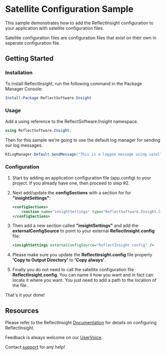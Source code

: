 ﻿# Satellite Configuration Sample

This sample demonstrates how to add the ReflectInsight configuration to your application with satellite configuration files. 

Satellite configuration files are configuration files that exist on their own in seperate configuration file.

## Getting Started

### Installation

To install ReflectInsight, run the following command in the Package Manager Console:

```powershell
Install-Package ReflectSoftware.Insight
```

### Usage 

Add a using reference to the ReflectSoftware.Insight namespace.

```csharp
using ReflectSoftware.Insight;
```

Then for this sample we're going to use the default log manager for sending our log messages.

```csharp
RILogManager.Default.SendMessage("This is a logged message using satellite configuration.");
```

### Configuration

1. Start by adding an application configuration file (app.config) to your project. If you already have one, then proceed to step #2.

2. Next add/update the **configSections** with a section for for **"insightSettings"**:

    ```xml
    <configSections>
        <section name="insightSettings" type="ReflectSoftware.Insight.ConfigurationHandler,ReflectSoftware.Insight"/>
    </configSections>
    ```

3. Then add a new section called **"insightSettings"** and add the **externalConfigSource** to point to your external **ReflectInsight.config** file:

    ```xml
    <insightSettings externalConfigSource="ReflectInsight.config" />
    ```

4. Please make sure you update the **ReflectInsight.config** file property **'Copy to Output Directory'** to **'Copy always'**.
       
5. Finally you do not need to call the satellite configuration file **ReflectInsight.config**. You can name it how you want and in fact can locate it where you want. You just need to add a path to the location of the file.

That's it your done!

## Resources

Please refer to the ReflectInsight [Documentation](https://reflectsoftware.atlassian.net/wiki/display/RI5/ReflectInsight+5+documentation) for details on configuring ReflectInsight.
       
Feedback is always welcome on our [UserVoice](http://reflectsoftware.uservoice.com/forums/158277-reflectinsight-feedback).

Contact [support](support@reflectsoftware.com) for any help!